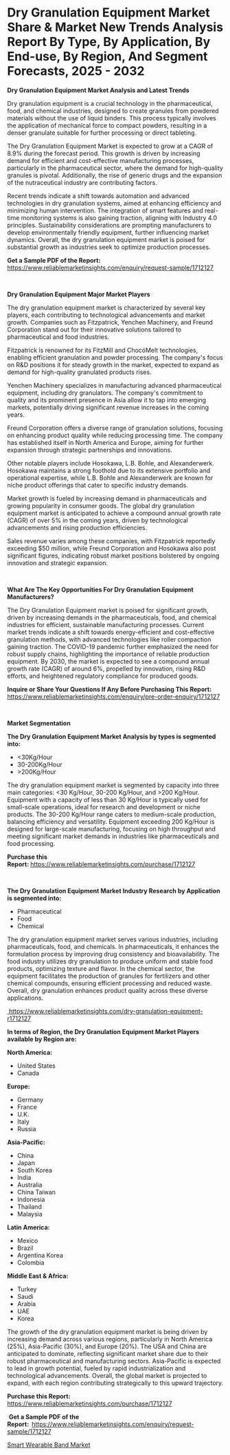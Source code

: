 <p><h1>Dry Granulation Equipment Market Share & Market New Trends Analysis Report By Type, By Application, By End-use, By Region, And Segment Forecasts, 2025 - 2032</h1></p><p><strong>Dry Granulation Equipment Market Analysis and Latest Trends</strong></p>
<p><p>Dry granulation equipment is a crucial technology in the pharmaceutical, food, and chemical industries, designed to create granules from powdered materials without the use of liquid binders. This process typically involves the application of mechanical force to compact powders, resulting in a denser granulate suitable for further processing or direct tableting.</p><p>The Dry Granulation Equipment Market is expected to grow at a CAGR of 8.9% during the forecast period. This growth is driven by increasing demand for efficient and cost-effective manufacturing processes, particularly in the pharmaceutical sector, where the demand for high-quality granules is pivotal. Additionally, the rise of generic drugs and the expansion of the nutraceutical industry are contributing factors. </p><p>Recent trends indicate a shift towards automation and advanced technologies in dry granulation systems, aimed at enhancing efficiency and minimizing human intervention. The integration of smart features and real-time monitoring systems is also gaining traction, aligning with Industry 4.0 principles. Sustainability considerations are prompting manufacturers to develop environmentally friendly equipment, further influencing market dynamics. Overall, the dry granulation equipment market is poised for substantial growth as industries seek to optimize production processes.</p></p>
<p><strong>Get a Sample PDF of the Report:&nbsp;</strong> <a href="https://www.reliablemarketinsights.com/enquiry/request-sample/1712127?utm_campaign=2004&utm_medium=2&utm_source=Github&utm_content=ia&utm_term=11012025&utm_id=dry-granulation-equipment">https://www.reliablemarketinsights.com/enquiry/request-sample/1712127</a></p>
<p>&nbsp;</p>
<p><strong>Dry Granulation Equipment Major Market Players</strong></p>
<p><p>The dry granulation equipment market is characterized by several key players, each contributing to technological advancements and market growth. Companies such as Fitzpatrick, Yenchen Machinery, and Freund Corporation stand out for their innovative solutions tailored to pharmaceutical and food industries.</p><p>Fitzpatrick is renowned for its FitzMill and ChocóMelt technologies, enabling efficient granulation and powder processing. The company's focus on R&D positions it for steady growth in the market, expected to expand as demand for high-quality granulated products rises.</p><p>Yenchen Machinery specializes in manufacturing advanced pharmaceutical equipment, including dry granulators. The company's commitment to quality and its prominent presence in Asia allow it to tap into emerging markets, potentially driving significant revenue increases in the coming years.</p><p>Freund Corporation offers a diverse range of granulation solutions, focusing on enhancing product quality while reducing processing time. The company has established itself in North America and Europe, aiming for further expansion through strategic partnerships and innovations.</p><p>Other notable players include Hosokawa, L.B. Bohle, and Alexanderwerk. Hosokawa maintains a strong foothold due to its extensive portfolio and operational expertise, while L.B. Bohle and Alexanderwerk are known for niche product offerings that cater to specific industry demands.</p><p>Market growth is fueled by increasing demand in pharmaceuticals and growing popularity in consumer goods. The global dry granulation equipment market is anticipated to achieve a compound annual growth rate (CAGR) of over 5% in the coming years, driven by technological advancements and rising production efficiencies. </p><p>Sales revenue varies among these companies, with Fitzpatrick reportedly exceeding $50 million, while Freund Corporation and Hosokawa also post significant figures, indicating robust market positions bolstered by ongoing innovation and strategic expansion.</p></p>
<p>&nbsp;</p>
<p><strong>What Are The Key Opportunities For Dry Granulation Equipment Manufacturers?</strong></p>
<p><p>The Dry Granulation Equipment market is poised for significant growth, driven by increasing demands in the pharmaceuticals, food, and chemical industries for efficient, sustainable manufacturing processes. Current market trends indicate a shift towards energy-efficient and cost-effective granulation methods, with advanced technologies like roller compaction gaining traction. The COVID-19 pandemic further emphasized the need for robust supply chains, highlighting the importance of reliable production equipment. By 2030, the market is expected to see a compound annual growth rate (CAGR) of around 6%, propelled by innovation, rising R&D efforts, and heightened regulatory compliance for produced goods.</p></p>
<p><strong>Inquire or Share Your Questions If Any Before Purchasing This Report:</strong> <a href="https://www.reliablemarketinsights.com/enquiry/pre-order-enquiry/1712127?utm_campaign=2004&utm_medium=2&utm_source=Github&utm_content=ia&utm_term=11012025&utm_id=dry-granulation-equipment">https://www.reliablemarketinsights.com/enquiry/pre-order-enquiry/1712127</a></p>
<p>&nbsp;</p>
<p><strong>Market Segmentation</strong></p>
<p><strong>The Dry Granulation Equipment Market Analysis by types is segmented into:</strong></p>
<p><ul><li><30Kg/Hour</li><li>30-200Kg/Hour</li><li>>200Kg/Hour</li></ul></p>
<p><p>The dry granulation equipment market is segmented by capacity into three main categories: <30 Kg/Hour, 30-200 Kg/Hour, and >200 Kg/Hour. Equipment with a capacity of less than 30 Kg/Hour is typically used for small-scale operations, ideal for research and development or niche products. The 30-200 Kg/Hour range caters to medium-scale production, balancing efficiency and versatility. Equipment exceeding 200 Kg/Hour is designed for large-scale manufacturing, focusing on high throughput and meeting significant market demands in industries like pharmaceuticals and food processing.</p></p>
<p><strong>Purchase this Report:&nbsp;</strong><a href="https://www.reliablemarketinsights.com/purchase/1712127?utm_campaign=2004&utm_medium=2&utm_source=Github&utm_content=ia&utm_term=11012025&utm_id=dry-granulation-equipment">https://www.reliablemarketinsights.com/purchase/1712127</a></p>
<p>&nbsp;</p>
<p><strong>The Dry Granulation Equipment Market Industry Research by Application is segmented into:</strong></p>
<p><ul><li>Pharmaceutical</li><li>Food</li><li>Chemical</li></ul></p>
<p><p>The dry granulation equipment market serves various industries, including pharmaceuticals, food, and chemicals. In pharmaceuticals, it enhances the formulation process by improving drug consistency and bioavailability. The food industry utilizes dry granulation to produce uniform and stable food products, optimizing texture and flavor. In the chemical sector, the equipment facilitates the production of granules for fertilizers and other chemical compounds, ensuring efficient processing and reduced waste. Overall, dry granulation enhances product quality across these diverse applications.</p></p>
<p><a href="https://www.reliablemarketinsights.com/dry-granulation-equipment-r1712127?utm_campaign=2004&utm_medium=2&utm_source=Github&utm_content=ia&utm_term=11012025&utm_id=dry-granulation-equipment">&nbsp;https://www.reliablemarketinsights.com/dry-granulation-equipment-r1712127</a></p>
<p><strong>In terms of Region, the Dry Granulation Equipment Market Players available by Region are:</strong></p>
<p>
    <p> <strong> North America: </strong>
        <ul>
            <li>United States</li>
            <li>Canada</li>
        </ul>
        </p> 
    <p> <strong> Europe: </strong>
        <ul>
            <li>Germany</li>
            <li>France</li>
            <li>U.K.</li>
            <li>Italy</li>
            <li>Russia</li>
        </ul>
        </p> 
    <p> <strong> Asia-Pacific: </strong>
        <ul>
            <li>China</li>
            <li>Japan</li>
            <li>South Korea</li>
            <li>India</li>
            <li>Australia</li>
            <li>China Taiwan</li>
            <li>Indonesia</li>
            <li>Thailand</li>
            <li>Malaysia</li>
        </ul>
        </p> 
    <p> <strong> Latin America: </strong>
        <ul>
            <li>Mexico</li>
            <li>Brazil</li>
            <li>Argentina Korea</li>
            <li>Colombia</li>
        </ul>
        </p> 
    <p> <strong> Middle East & Africa: </strong>
        <ul>
            <li>Turkey</li>
            <li>Saudi</li>
            <li>Arabia</li>
            <li>UAE</li>
            <li>Korea</li>
        </ul>
    </p>
    </p>
<p><p>The growth of the dry granulation equipment market is being driven by increasing demand across various regions, particularly in North America (25%), Asia-Pacific (30%), and Europe (20%). The USA and China are anticipated to dominate, reflecting significant market share due to their robust pharmaceutical and manufacturing sectors. Asia-Pacific is expected to lead in growth potential, fueled by rapid industrialization and technological advancements. Overall, the global market is projected to expand, with each region contributing strategically to this upward trajectory.</p></p>
<p><strong>Purchase this Report: </strong><a href="https://www.reliablemarketinsights.com/purchase/1712127?utm_campaign=2004&utm_medium=2&utm_source=Github&utm_content=ia&utm_term=11012025&utm_id=dry-granulation-equipment">https://www.reliablemarketinsights.com/purchase/1712127</a></p>
<p>&nbsp;<strong>Get a Sample PDF of the Report:&nbsp;&nbsp;</strong><a href="https://www.reliablemarketinsights.com/enquiry/request-sample/1712127?utm_campaign=2004&utm_medium=2&utm_source=Github&utm_content=ia&utm_term=11012025&utm_id=dry-granulation-equipment">https://www.reliablemarketinsights.com/enquiry/request-sample/1712127</a></p>
<p><strong></strong></p>
<p><p><a href="https://github.com/globismark/Market-Research-Report-List-5/blob/main/smart-wearable-band-market.md?utm_campaign=2004&utm_medium=2&utm_source=Github&utm_content=ia&utm_term=11012025&utm_id=dry-granulation-equipment">Smart Wearable Band Market</a></p></p>